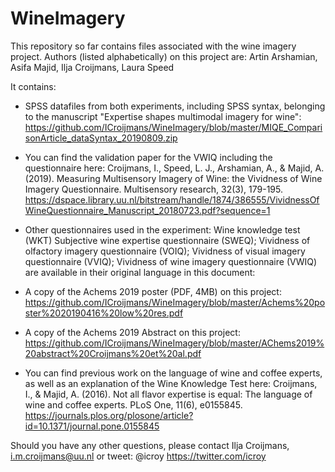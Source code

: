 # WineImagery

This repository so far contains files associated with the wine imagery project. Authors (listed alphabetically) on this project are: 
Artin Arshamian, Asifa Majid, Ilja Croijmans, Laura Speed

It contains: 
- SPSS datafiles from both experiments, including SPSS syntax, belonging to the manuscript "Expertise shapes multimodal imagery for wine": 
https://github.com/ICroijmans/WineImagery/blob/master/MIQE_ComparisonArticle_dataSyntax_20190809.zip
- You can find the validation paper for the VWIQ including the questionnaire here: 
Croijmans, I., Speed, L. J., Arshamian, A., & Majid, A. (2019). Measuring Multisensory Imagery of Wine: the Vividness of Wine Imagery Questionnaire. Multisensory research, 32(3), 179-195. https://dspace.library.uu.nl/bitstream/handle/1874/386555/VividnessOfWineQuestionnaire_Manuscript_20180723.pdf?sequence=1 
- Other questionnaires used in the experiment: 
  Wine knowledge test (WKT)
  Subjective wine expertise questionnaire (SWEQ); 
  Vividness of olfactory imagery questionnaire (VOIQ); 
  Vividness of visual imagery questionnaire (VVIQ); 
  Vividness of wine imagery questionnaire (VWIQ) 
  are available in their original language in this document:  


- A copy of the Achems 2019 poster (PDF, 4MB) on this project: https://github.com/ICroijmans/WineImagery/blob/master/Achems%20poster%2020190416%20low%20res.pdf
- A copy of the Achems 2019 Abstract on this project: https://github.com/ICroijmans/WineImagery/blob/master/AChems2019%20abstract%20Croijmans%20et%20al.pdf

- You can find previous work on the language of wine and coffee experts, as well as an explanation of the Wine Knowledge Test here: 
Croijmans, I., & Majid, A. (2016). Not all flavor expertise is equal: The language of wine and coffee experts. PLoS One, 11(6), e0155845. https://journals.plos.org/plosone/article?id=10.1371/journal.pone.0155845

Should you have any other questions, please contact Ilja Croijmans, i.m.croijmans@uu.nl or tweet: @icroy https://twitter.com/icroy
